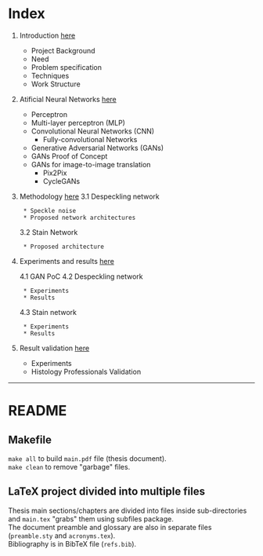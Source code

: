 # Index

1. Introduction [here](1-introduction/text.md)

	* Project Background
	* Need
	* Problem specification
	* Techniques
	* Work Structure

2. Atificial Neural Networks [here](2-theoric_background/text.md)

	* Perceptron
	* Multi-layer perceptron (MLP)
	* Convolutional Neural Networks (CNN)
		- Fully-convolutional Networks
	* Generative Adversarial Networks (GANs)
	* GANs Proof of Concept
	* GANs for image-to-image translation
		- Pix2Pix
		- CycleGANs

3. Methodology [here](3-methodology/text.md)
	3.1 Despeckling network

		* Speckle noise
		* Proposed network architectures

	3.2 Stain Network

		* Proposed architecture

4. Experiments and results [here](4-experiments_and_results/text.md)
	
	4.1 GAN PoC
	4.2 Despeckling network

		* Experiments
		* Results
	4.3 Stain network

		* Experiments
		* Results

5. Result validation [here](5-conclusions_and_future_development/text.md)

	* Experiments
	* Histology Professionals Validation

-----------------------------------------------

# README

## Makefile
`make all` to build `main.pdf` file (thesis document).  
`make clean` to remove "garbage" files.

## LaTeX project divided into multiple files
Thesis main sections/chapters are divided into files inside sub-directories and `main.tex` "grabs" them using subfiles package.  
The document preamble and glossary are also in separate files (`preamble.sty` and `acronyms.tex`).  
Bibliography is in BibTeX file (`refs.bib`).
